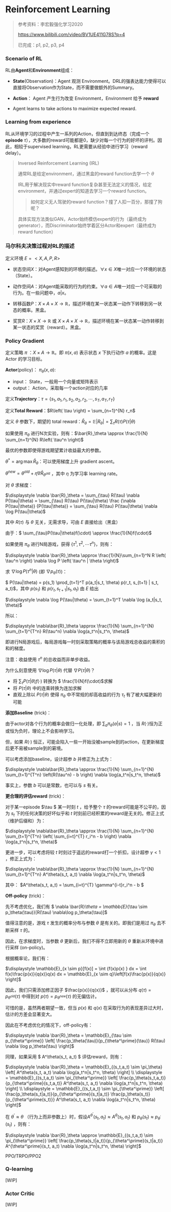 # Reinforcement Learning



> 参考资料：李宏毅强化学习2020
>
> https://www.bilibili.com/video/BV1UE411G78S?p=4
>
> 已完成：p1, p2, p3, p4



### Scenario of RL

RL由**Agent**和**Environment**组成：

- **State**(Observation)：Agent 观测 Environment。DRL的强表达能力使得可以直接将Observation作为State，而不需要做额外的Summary。
- **Action**： Agent 产生行为改变 Environment，Environment 给予 **reward**

- Agent learns to take actions to maximize expected reward.



### Learning from experience

RL从环境学习的过程中产生一系列的Action，但直到到达终态（完成一个**episode** $\tau$），大多数的reward可能都是0，缺少对每一个行为的好坏的评判。因此，相较于supervised learning，RL更需要从经验中进行学习（reward delay）。



> Inversed Reinforcement Learning (IRL)
>
> 通常RL是给定environment，通过黑盒的reward function去学一个 $\theta$ 
>
> IRL用于解决现实中reward function复杂甚至无法定义的情况，给定environment，并通过expert的知道去学习一个reward function。
>
> > 如何定义无人驾驶的reward function？撞了人扣一百分，那撞了狗呢？
>
> 具体实现方法类似GAN，Actor始终模仿expert的行为（最终成为generator），而Discriminator始终学着区分Actor和expert（最终成为reward function）



### 马尔科夫决策过程对RL的描述

定义环境 $E=<X,A,P,R>$

- 状态空间$X$：对Agent感知到的环境的描述。$\forall x \in X$唯一对应一个环境的状态（State）。

- 动作空间$A$：对Agent能采取的行为的约束。$\forall a \in A$唯一对应一个可采取的行为。在一些问题中，$a|x$。

- 转移函数$P$：$X \times A \times X \rightarrow \mathbb{R}$，描述环境在某一状态某一动作下转移到另一状态的概率。黑盒。

- 奖赏$R$：$X \times X \rightarrow \mathbb{R}$ 或 $X \times A \times X \rightarrow \mathbb{R}$，描述环境在某一状态某一动作转移到某一状态的奖赏（reward）。黑盒。



### Policy Gradient

定义策略 $\pi$ ：$X \times A \rightarrow \mathbb{R}$。即 $\pi\left( x,a \right)$ 表示状态 $x$ 下执行动作 $a$ 的概率。这是 Actor 的学习目标。

**Actor**(policy)： $\pi _{\theta} \left( x,a \right)$:

- input： State，一般用一个向量或矩阵表示
- output： Action，采取每一个action对应的几率



定义**Trajectory**：$\tau = \left\{ s_1,a_1,r_1,s_2,a_2,r_2,\cdots , s_T,a_T,r_T \right\}$

定义**Total Reward**：$R\left( \tau \right) = \sum_{n=1}^{N} r_n$

定义 $\theta$ 参数下，期望的 total reward：$\bar{R}_\theta = \mathbb {E} \left| R_{\theta} \right| = \sum_{\tau} R\left( \tau \right) P\left( \tau | \theta \right)$

如果使用 $\pi_{\theta}$ 进行N次实验，则有：$\bar{R}_\theta \approx \frac{1}{N} \sum_{n=1}^{N} R\left(  \tau^n \right)$



最优的参数即使得游戏期望累计收益最大的参数。

$\theta ^* = \arg\max \bar{R}_\theta$：可以使用梯度上升 gradient ascent。

$\theta^{new} = \theta^{old} + \eta \nabla \bar{R}_{\theta^{old}}$ ，其中 $\eta$ 为学习率 learning rate。



对 $\theta$ 求梯度：

$\displaystyle \nabla \bar{R}_\theta = \sum_{\tau} R(\tau) \nabla P(\tau|\theta) = \sum_{\tau} R(\tau) P(\tau|\theta) \frac {\nabla P(\tau|\theta)} {P(\tau|\theta)} = \sum_{\tau} R(\tau) P(\tau|\theta) \nabla \log P(\tau|\theta)$

其中 $R(\tau)$ 与 $\theta$ 无关，无需求导，可由 $E$ 直接给出（黑盒）

由于：$ \sum_{\tau}P(\tau|\theta)f(\cdot) \approx \frac{1}{N}f(\cdot)$

如果使用 $\pi_\theta$ 进行N局游戏，获得 $\left\{ \tau^1, \tau^2, \cdots \tau^n \right\}$，则有：

$\displaystyle \nabla \bar{R}_\theta \approx \frac{1}{N}\sum_{n=1}^N R \left( \tau^n \right) \nabla \log P \left( \tau^n | \theta \right)$



求 $\nabla \log P \left( \tau^n | \theta \right)$ (即 $\nabla p_\theta(\tau)$)：

$ P(\tau|\theta) = p(s_1) \prod_{t=1}^T p(a_t|s_t, \theta) p(r_t, s_{t+1} | s_t, a_t)$，其中 $p(s_1)$ 和 $p(r_t, s_{t+1} | s_t, a_t)$ 由 $E$ 给出

$\displaystyle \nabla \log P(\tau|\theta) = \sum_{t=1}^T \nabla \log (a_t|s_t, \theta)$



所以：

$\displaystyle \nabla\bar{R}_\theta \approx \frac{1}{N} \sum_{n=1}^{N} \sum_{t=1}^{T^n} R(\tau^n) \nabla \log(a_t^n|s_t^n, \theta)$

即进行N局游戏后，每局游戏每一时刻采取策略的概率与该局游戏总收益的乘积的和的梯度。

注意：收益使用 $\tau^n$ 的总收益而非单步收益。



为什么刻意使用  $\nabla \log P(\tau|\theta)$ 代替 $\nabla P(\tau|\theta)$？

- 将 $\sum_{\tau}P(\tau|\theta)f(\cdot )$ 转换为 $ \frac{1}{N}f(\cdot)$求解
- 将 $P(\tau|\theta)$ 中的连乘转换为连加求解
- 直观上除以 $P(\tau|\theta )$ 使得 $\pi_\theta$ 中不常规的却高收益的行为 $\tau_t$ 有了被大幅更新的可能



**添加Baseline** (trick)：

由于actor对各个行为的概率会做归一化处理，即 $\sum_{a} \pi_\theta(a|s) = 1$ ，当 $R(\cdot)$恒为正或恒为负时，理论上不会影响学习。

但，如果 $R(\cdot)$ 恒正，可能会陷入一些一开始没被sample到的action，在更新梯度后更不易被sample到的窘境。

可以考虑添加baseline，设计超参 $b$ 并修正为上式为：

$\displaystyle \nabla\bar{R}_\theta \approx \frac{1}{N} \sum_{n=1}^{N} \sum_{t=1}^{T^n} \left(R(\tau^n) - b \right) \nabla \log(a_t^n|s_t^n, \theta)$

事实上，参数 $b$ 可以是常数，也可以与 $s$ 有关。



**更合理的评估reward** (trick)：

对于某一episode $\tau $ 某一时刻 $t$ ，给予整个 $\tau$ 的reward可能是不公平的，因为 $s_t$ 下的任何决策的好坏似乎和 $t$ 时刻前已经积累的reward是无关的。修正上式（维护后缀和）为：

$\displaystyle \nabla\bar{R}_\theta \approx \frac{1}{N} \sum_{n=1}^{N} \sum_{t=1}^{T^n} \left( \sum_{i=t}^{T} r_i^n - b \right) \nabla \log(a_t^n|s_t^n, \theta)$

更进一步，可以考虑将较 $t$ 时刻过于遥远的reward打一个折扣，设计超参 $\gamma < 1$ ，修正上式为： 

$\displaystyle \nabla\bar{R}_\theta \approx \frac{1}{N} \sum_{n=1}^{N} \sum_{t=1}^{T^n} A^\theta(s_t, a_t) \nabla \log(a_t^n|s_t^n, \theta)$

其中： $A^\theta(s_t, a_t) = \sum_{i=t}^{T} \gamma^{i-t}r_i^n - b $



**Off-policy** (trick)：

先不考虑优化，我们有 $ \nabla \bar{R}_\theta = \mathbb{E}_{\tau \sim p_\theta(\tau)}[R(\tau) \nabla\log p_\theta(\tau)]$

值得注意的是，游戏 $\tau$ 发生的概率分布与参数 $\theta$ 是有关的。即我们是用过 $\pi_\theta$ 去不断采样 $\tau$ 的。

因此，在求梯度时，当参数 $\theta$ 更新后，我们不得不立即用新的 $\theta$ 重新从环境中进行采样 (on-policy)。

根据概率论，我们有：

$\displaystyle \mathbb{E}_{x \sim p}[f(x)] = \int {f(x)p(x) } dx = \int f(x)\frac{p(x)}{q(x)}q(x) dx = \mathbb{E}_{x \sim q}\left[f(x)\frac{p(x)}{q(x)} \right]$

因此，我们只需添加修正因子 $\frac{p(x)}{q(x)}$ ，就可以从分布 $q(\tau) = p_{\theta^{old}}(\tau)$ 中得到对 $p(\tau) = p_{\theta^{new}}(\tau)$ 的无偏估计。

可惜的是，虽然两者期望一致，但当 $p(x)$ 和 $q(x)$ 在采取行为的表现差异过大时，估计的方差会显著变大。

因此在不考虑优化的情况下，off-policy有：

 $\displaystyle \nabla \bar{R}_\theta = \mathbb{E}_{\tau \sim p_{\theta^\prime}} \left[ \frac{p_\theta(\tau)}{p_{\theta^\prime}(\tau)} R(\tau) \nabla \log p_\theta(\tau) \right]$

同理，如果采用 $ A^\theta(s_t, a_t) $ 评估reward，则有：

 $\displaystyle \nabla \bar{R}_\theta = \mathbb{E}_{(s_t,a_t) \sim \pi_\theta} \left[ A^\theta(s_t, a_t) \nabla \log(a_t^n|s_t^n, \theta) \right] \\             \displaystyle = \mathbb{E}_{(s_t,a_t) \sim \pi_{\theta^\prime}} \left[ \frac{p_\theta(s_t,a_t)}{p_{\theta^\prime}(s_t,a_t)} A^\theta(s_t, a_t) \nabla \log(a_t^n|s_t^n, \theta) \right] \\                                                                        \displaystyle = \mathbb{E}_{(s_t,a_t) \sim \pi_{\theta^\prime}} \left[ \frac{p_\theta(s_t|a_t)}{p_{\theta^\prime}(s_t|a_t)} \frac{p_\theta(s_t)}{p_{\theta^\prime(s_t)}} A^\theta(s_t, a_t) \nabla \log(a_t^n|s_t^n, \theta) \right]$

在 $\theta^\prime \approx \theta$ （行为上而非参数上）时，假设$A^{\theta^\prime}(s_t,a_t) \approx A^\theta (s_t,a_t)$ 和 $p_\theta(s_t) \approx p_{\theta^\prime}(s_t)$ ，则有：

$\displaystyle \nabla \bar{R}_\theta \approx \mathbb{E}_{(s_t,a_t) \sim \pi_{\theta^\prime}} \left[ \frac{p_\theta(s_t|a_t)}{p_{\theta^\prime}(s_t|a_t)}  A^{\theta^\prime}(s_t, a_t) \nabla \log(a_t^n|s_t^n, \theta) \right]$

PPO/TRPO/PPO2



### Q-learning

[WIP]



### Actor Critic

[WIP]
